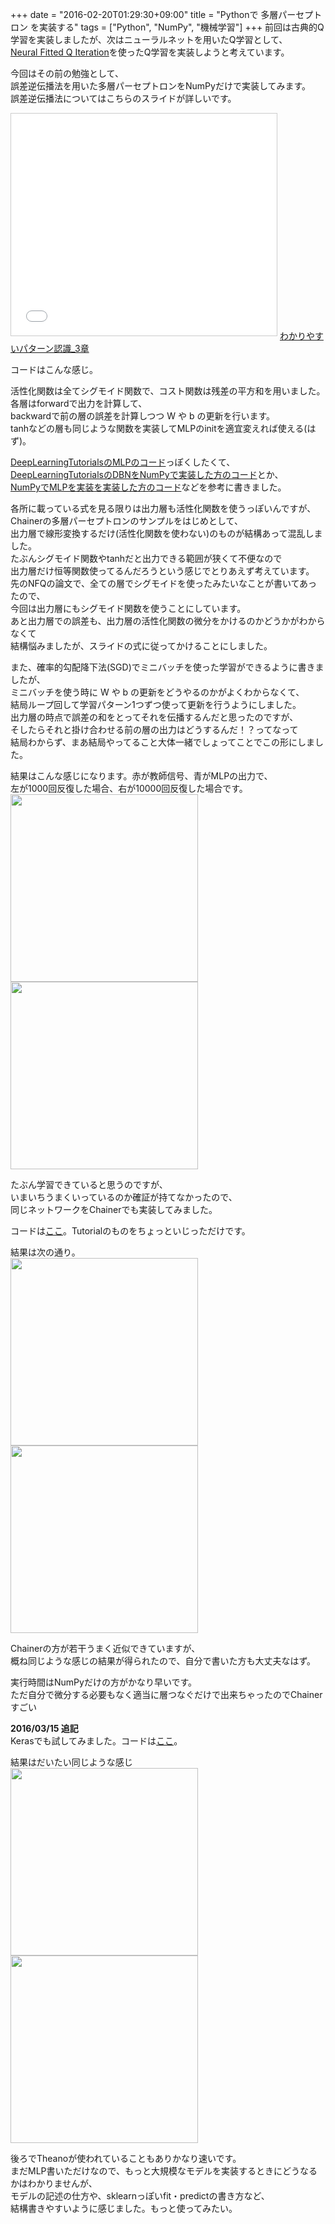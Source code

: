 +++
date = "2016-02-20T01:29:30+09:00"
title = "Pythonで 多層パーセプトロン を実装する"
tags = ["Python", "NumPy", "機械学習"]
+++
前回は古典的Q学習を実装しましたが、次はニューラルネットを用いたQ学習として、  
[Neural Fitted Q Iteration](http://ml.informatik.uni-freiburg.de/_media/publications/rieecml05.pdf)を使ったQ学習を実装しようと考えています。  

今回はその前の勉強として、  
誤差逆伝播法を用いた多層パーセプトロンをNumPyだけで実装してみます。  
誤差逆伝播法についてはこちらのスライドが詳しいです。  

<iframe src="//www.slideshare.net/slideshow/embed_code/key/1T0PJeFTRBMnCG?startSlide=32" width="425" height="355" frameborder="0" marginwidth="0" marginheight="0" scrolling="no" style="border:1px solid #CCC; border-width:1px; margin-bottom:5px; max-width: 100%;" allowfullscreen> </iframe>  
<a href="//www.slideshare.net/weda654/3-45366686" title="わかりやすいパターン認識_3章" target="_blank">わかりやすいパターン認識_3章</a>

コードはこんな感じ。
<script src="https://gist.github.com/zaburo-ch/7ab05a6dda71b5ccfe4f.js"></script>

活性化関数は全てシグモイド関数で、コスト関数は残差の平方和を用いました。  
各層はforwardで出力を計算して、  
backwardで前の層の誤差を計算しつつ W や b の更新を行います。  
tanhなどの層も同じような関数を実装してMLPのinitを適宜変えれば使える(はず)。  

[DeepLearningTutorialsのMLPのコード](http://deeplearning.net/tutorial/mlp.html)っぽくしたくて、  
[DeepLearningTutorialsのDBNをNumPyで実装した方のコード](http://blog.yusugomori.com/post/40250499669/python%E3%81%AB%E3%82%88%E3%82%8Bdeep-learning%E3%81%AE%E5%AE%9F%E8%A3%85deep-belief-nets-%E7%B7%A8)とか、  
[NumPyでMLPを実装を実装した方のコード](http://aidiary.hatenablog.com/entry/20140201/1391218771)などを参考に書きました。  

各所に載っている式を見る限りは出力層も活性化関数を使うっぽいんですが、  
Chainerの多層パーセプトロンのサンプルをはじめとして、  
出力層で線形変換するだけ(活性化関数を使わない)のものが結構あって混乱しました。  
たぶんシグモイド関数やtanhだと出力できる範囲が狭くて不便なので  
出力層だけ恒等関数使ってるんだろうという感じでとりあえず考えています。  
先のNFQの論文で、全ての層でシグモイドを使ったみたいなことが書いてあったので、  
今回は出力層にもシグモイド関数を使うことにしています。  
あと出力層での誤差も、出力層の活性化関数の微分をかけるのかどうかがわからなくて  
結構悩みましたが、スライドの式に従ってかけることにしました。  

また、確率的勾配降下法(SGD)でミニバッチを使った学習ができるように書きましたが、  
ミニバッチを使う時に W や b の更新をどうやるのかがよくわからなくて、  
結局ループ回して学習パターン1つずつ使って更新を行うようにしました。  
出力層の時点で誤差の和をとってそれを伝播するんだと思ったのですが、  
そしたらそれと掛け合わせる前の層の出力はどうするんだ！？ってなって  
結局わからず、まあ結局やってること大体一緒でしょってことでこの形にしました。  

結果はこんな感じになります。赤が教師信号、青がMLPの出力で、  
左が1000回反復した場合、右が10000回反復した場合です。  
<img src="/images/mlp_approximate_abs_1000.png" width="300px" />
<img src="/images/mlp_approximate_abs_10000.png" width="300px" />

たぶん学習できていると思うのですが、  
いまいちうまくいっているのか確証が持てなかったので、  
同じネットワークをChainerでも実装してみました。  

コードは[ここ](https://gist.github.com/zaburo-ch/8f4fe27e898b42a38635)。Tutorialのものをちょっといじっただけです。

結果は次の通り。  
<img src="/images/mlp_approximate_abs_chainer_1000.png" width="300px" />
<img src="/images/mlp_approximate_abs_chainer_10000.png" width="300px" />

Chainerの方が若干うまく近似できていますが、  
概ね同じような感じの結果が得られたので、自分で書いた方も大丈夫なはず。  

実行時間はNumPyだけの方がかなり早いです。  
ただ自分で微分する必要もなく適当に層つなぐだけで出来ちゃったのでChainerすごい  

**2016/03/15 追記**  
Kerasでも試してみました。コードは[ここ](https://gist.github.com/zaburo-ch/13b9bfc221246b319a19)。

結果はだいたい同じような感じ  
<img src="/images/mlp_approximate_abs_keras_1000.png" width="300px" />
<img src="/images/mlp_approximate_abs_keras_10000.png" width="300px" />

後ろでTheanoが使われていることもありかなり速いです。  
まだMLP書いただけなので、もっと大規模なモデルを実装するときにどうなるかはわかりませんが、  
モデルの記述の仕方や、sklearnっぽいfit・predictの書き方など、  
結構書きやすいように感じました。もっと使ってみたい。  
